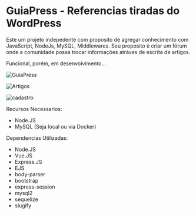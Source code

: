 # GuiaPress - Referencias tiradas do WordPress

Este um projeto indepedente com proposito de agregar conhecimento com JavaScript, NodeJs, MySQL, Middlewares. Seu proposito é criar um fórum onde a comunidade possa trocar informações atráves de escrita de artigos.

Funcional, porém, em desenvolvimento...


![GuiaPress](https://github.com/ChrigorG/GuiaPress/assets/99369312/b0b76d6d-05ee-49d3-a18b-c434cfb2d9cc)

![Artigos](https://github.com/ChrigorG/GuiaPress/assets/99369312/17d245b1-7dff-46da-98ff-cb3751455741)

![cadastro](https://github.com/ChrigorG/GuiaPress/assets/99369312/ae3de69e-09a3-44c8-8ada-b864561e63a8)


Recursos Necessarios:
- Node.JS
- MySQL (Seja local ou via Docker)
 
Dependencias Utilizadas:
- Node.JS
- Vue.JS
- Express.JS
- EJS
- body-parser
- bootstrap
- express-session
- mysql2
- sequelize
- slugify

